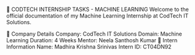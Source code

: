 🚀 CODTECH INTERNSHIP TASKS - MACHINE LEARNING
Welcome to the official documentation of my Machine Learning Internship at CodTech IT Solutions.

🏢 Company Details
Company: CodTech IT Solutions
Domain: Machine Learning
Duration: 4 Weeks
Mentor: Neela Santhosh Kumar
👤 Intern Information
Name: Madhira Krishna Srinivas
Intern ID: CT04DN92
